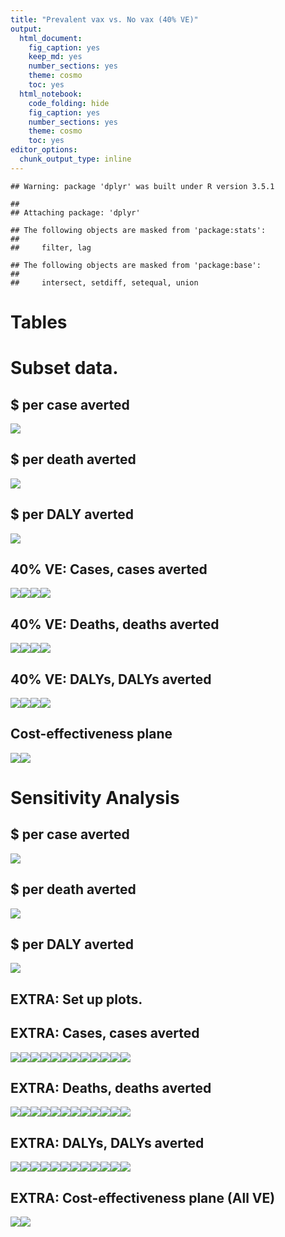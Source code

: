 ```yaml
---
title: "Prevalent vax vs. No vax (40% VE)"
output: 
  html_document: 
    fig_caption: yes
    keep_md: yes
    number_sections: yes
    theme: cosmo
    toc: yes
  html_notebook: 
    code_folding: hide
    fig_caption: yes
    number_sections: yes
    theme: cosmo
    toc: yes
editor_options: 
  chunk_output_type: inline
---
```





```
## Warning: package 'dplyr' was built under R version 3.5.1
```

```
## 
## Attaching package: 'dplyr'
```

```
## The following objects are masked from 'package:stats':
## 
##     filter, lag
```

```
## The following objects are masked from 'package:base':
## 
##     intersect, setdiff, setequal, union
```





# Tables



# Subset data.



## $ per case averted
![](tabs-and-figs-v1_files/figure-html/unnamed-chunk-6-1.png)<!-- -->

## $ per death averted
![](tabs-and-figs-v1_files/figure-html/unnamed-chunk-7-1.png)<!-- -->

## $ per DALY averted
![](tabs-and-figs-v1_files/figure-html/unnamed-chunk-8-1.png)<!-- -->


## 40% VE: Cases, cases averted
![](tabs-and-figs-v1_files/figure-html/unnamed-chunk-9-1.png)<!-- -->![](tabs-and-figs-v1_files/figure-html/unnamed-chunk-9-2.png)<!-- -->![](tabs-and-figs-v1_files/figure-html/unnamed-chunk-9-3.png)<!-- -->![](tabs-and-figs-v1_files/figure-html/unnamed-chunk-9-4.png)<!-- -->

## 40% VE: Deaths, deaths averted
![](tabs-and-figs-v1_files/figure-html/unnamed-chunk-10-1.png)<!-- -->![](tabs-and-figs-v1_files/figure-html/unnamed-chunk-10-2.png)<!-- -->![](tabs-and-figs-v1_files/figure-html/unnamed-chunk-10-3.png)<!-- -->![](tabs-and-figs-v1_files/figure-html/unnamed-chunk-10-4.png)<!-- -->

## 40% VE: DALYs, DALYs averted
![](tabs-and-figs-v1_files/figure-html/unnamed-chunk-11-1.png)<!-- -->![](tabs-and-figs-v1_files/figure-html/unnamed-chunk-11-2.png)<!-- -->![](tabs-and-figs-v1_files/figure-html/unnamed-chunk-11-3.png)<!-- -->![](tabs-and-figs-v1_files/figure-html/unnamed-chunk-11-4.png)<!-- -->

## Cost-effectiveness plane

![](tabs-and-figs-v1_files/figure-html/unnamed-chunk-12-1.png)<!-- -->![](tabs-and-figs-v1_files/figure-html/unnamed-chunk-12-2.png)<!-- -->


# Sensitivity Analysis
## $ per case averted

![](tabs-and-figs-v1_files/figure-html/unnamed-chunk-13-1.png)<!-- -->

## $ per death averted

![](tabs-and-figs-v1_files/figure-html/unnamed-chunk-14-1.png)<!-- -->

## $ per DALY averted

![](tabs-and-figs-v1_files/figure-html/unnamed-chunk-15-1.png)<!-- -->


## EXTRA: Set up plots.



## EXTRA: Cases, cases averted

![](tabs-and-figs-v1_files/figure-html/unnamed-chunk-17-1.png)<!-- -->![](tabs-and-figs-v1_files/figure-html/unnamed-chunk-17-2.png)<!-- -->![](tabs-and-figs-v1_files/figure-html/unnamed-chunk-17-3.png)<!-- -->![](tabs-and-figs-v1_files/figure-html/unnamed-chunk-17-4.png)<!-- -->![](tabs-and-figs-v1_files/figure-html/unnamed-chunk-17-5.png)<!-- -->![](tabs-and-figs-v1_files/figure-html/unnamed-chunk-17-6.png)<!-- -->![](tabs-and-figs-v1_files/figure-html/unnamed-chunk-17-7.png)<!-- -->![](tabs-and-figs-v1_files/figure-html/unnamed-chunk-17-8.png)<!-- -->![](tabs-and-figs-v1_files/figure-html/unnamed-chunk-17-9.png)<!-- -->![](tabs-and-figs-v1_files/figure-html/unnamed-chunk-17-10.png)<!-- -->![](tabs-and-figs-v1_files/figure-html/unnamed-chunk-17-11.png)<!-- -->![](tabs-and-figs-v1_files/figure-html/unnamed-chunk-17-12.png)<!-- -->

## EXTRA: Deaths, deaths averted

![](tabs-and-figs-v1_files/figure-html/unnamed-chunk-18-1.png)<!-- -->![](tabs-and-figs-v1_files/figure-html/unnamed-chunk-18-2.png)<!-- -->![](tabs-and-figs-v1_files/figure-html/unnamed-chunk-18-3.png)<!-- -->![](tabs-and-figs-v1_files/figure-html/unnamed-chunk-18-4.png)<!-- -->![](tabs-and-figs-v1_files/figure-html/unnamed-chunk-18-5.png)<!-- -->![](tabs-and-figs-v1_files/figure-html/unnamed-chunk-18-6.png)<!-- -->![](tabs-and-figs-v1_files/figure-html/unnamed-chunk-18-7.png)<!-- -->![](tabs-and-figs-v1_files/figure-html/unnamed-chunk-18-8.png)<!-- -->![](tabs-and-figs-v1_files/figure-html/unnamed-chunk-18-9.png)<!-- -->![](tabs-and-figs-v1_files/figure-html/unnamed-chunk-18-10.png)<!-- -->![](tabs-and-figs-v1_files/figure-html/unnamed-chunk-18-11.png)<!-- -->![](tabs-and-figs-v1_files/figure-html/unnamed-chunk-18-12.png)<!-- -->

## EXTRA: DALYs, DALYs averted

![](tabs-and-figs-v1_files/figure-html/unnamed-chunk-19-1.png)<!-- -->![](tabs-and-figs-v1_files/figure-html/unnamed-chunk-19-2.png)<!-- -->![](tabs-and-figs-v1_files/figure-html/unnamed-chunk-19-3.png)<!-- -->![](tabs-and-figs-v1_files/figure-html/unnamed-chunk-19-4.png)<!-- -->![](tabs-and-figs-v1_files/figure-html/unnamed-chunk-19-5.png)<!-- -->![](tabs-and-figs-v1_files/figure-html/unnamed-chunk-19-6.png)<!-- -->![](tabs-and-figs-v1_files/figure-html/unnamed-chunk-19-7.png)<!-- -->![](tabs-and-figs-v1_files/figure-html/unnamed-chunk-19-8.png)<!-- -->![](tabs-and-figs-v1_files/figure-html/unnamed-chunk-19-9.png)<!-- -->![](tabs-and-figs-v1_files/figure-html/unnamed-chunk-19-10.png)<!-- -->![](tabs-and-figs-v1_files/figure-html/unnamed-chunk-19-11.png)<!-- -->![](tabs-and-figs-v1_files/figure-html/unnamed-chunk-19-12.png)<!-- -->

## EXTRA: Cost-effectiveness plane (All VE)

![](tabs-and-figs-v1_files/figure-html/unnamed-chunk-20-1.png)<!-- -->![](tabs-and-figs-v1_files/figure-html/unnamed-chunk-20-2.png)<!-- -->

